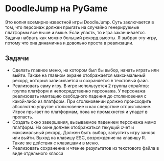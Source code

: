 # DoodleJump на PyGame

Это копия всемирно известной игры DoodleJump. Суть заключается в том, что персонаж должен прыгать на случайно генерируемые платформы все выше и выше. Если упасть, то игра заканчивается. Задача набрать как можно больший рекорд высоты. Я выбрал эту игру, потому что она динамична и довольно проста в реализации.
## Задачи
- Сделать главное меню, на котором был бы выбор, начать играть или выйти. Также на главном экране отображается максимальный рекорд, который записывается и сохраняется в текстовый файл.
- Реализовать саму игру. В игре используется 2 группы спрайтов: группа платформ и непосредственно персонажа. У персонажа реализовать имитацию свободного падения до столкновения с какой-либо из платформ. При столкновении должно происходить абсолютно упругое столкновение и как следствие отпрыгивание. Игрок прыгает по платформам, пока не промахнется и упадет в пропасть.
- Создать окно завершения, вызываемое падением персонажа мимо платформ. На окне должен отображаться текущий счет и максимальный рекорд. Должен быть выбор, запустить игру заново или выйти. Выход на клавишу ESC, возрождение на клавишу R. Такие же действия с клавишами в меню.
- Реализовать сохранение и чтение результатов из текстового файла в виде отдельного класса